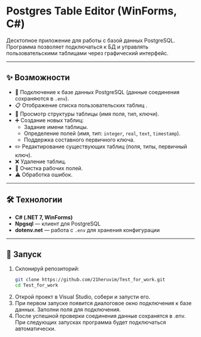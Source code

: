 # Postgres Table Editor (WinForms, C#)

Десктопное приложение для работы с базой данных PostgreSQL.  
Программа позволяет подключаться к БД и управлять пользовательскими таблицами через графический интерфейс.

---

## ✨ Возможности

- 📡 Подключение к базе данных PostgreSQL (данные соединения сохраняются в `.env`).  
- 📋 Отображение списка пользовательских таблиц .  
- 👀 Просмотр структуры таблицы (имя поля, тип, ключи).  
- ➕ Создание новых таблиц:
  - Задание имени таблицы.  
  - Определение полей (имя, тип: `integer`, `real`, `text`, `timestamp`).  
  - Поддержка составного первичного ключа.  
- ✏️ Редактирование существующих таблиц (поля, типы, первичный ключ).  
- ❌ Удаление таблиц.  
- 🧹 Очистка рабочих полей.  
- ⚠️ Обработка ошибок.  

---

## 🛠️ Технологии

- **C# (.NET 7, WinForms)**  
- **Npgsql** — клиент для PostgreSQL  
- **dotenv.net** — работа с `.env` для хранения конфигурации  

---

## 🚀 Запуск

1. Склонируй репозиторий:
   ```bash
   git clone https://github.com/21heruvim/Test_for_work.git
   cd Test_for_work
2. Открой проект в Visual Studio, собери и запусти его.
3. При первом запуске появится диалоговое окно подключения к базе данных. Заполни поля для подключения.
4. После успешной проверки соединения данные сохранятся в .env. При следующих запусках программа будет подключаться автоматически.

